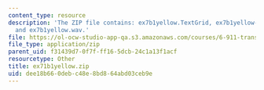 ```yaml
---
content_type: resource
description: 'The ZIP file contains: ex7b1yellow.TextGrid, ex7b1yellow-ans.TextGrid,
  and ex7b1yellow.wav.'
file: https://ol-ocw-studio-app-qa.s3.amazonaws.com/courses/6-911-transcribing-prosodic-structure-of-spoken-utterances-with-tobi-january-iap-2006/dee18b660debc48e8bd864abd03ceb9e_ex71b1yellow.zip
file_type: application/zip
parent_uid: f31439d7-0f7f-ff16-5dcb-24c1a13f1acf
resourcetype: Other
title: ex71b1yellow.zip
uid: dee18b66-0deb-c48e-8bd8-64abd03ceb9e
---
```

